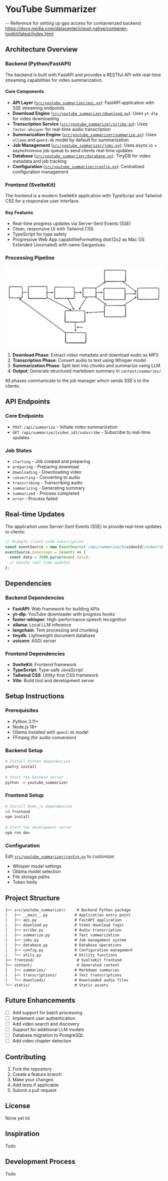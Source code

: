 # YouTube Summarizer

-- Reference for setting up gpu access for containerized backend
https://docs.nvidia.com/datacenter/cloud-native/container-toolkit/latest/index.html

## Architecture Overview

### Backend (Python/FastAPI)

The backend is built with FastAPI and provides a RESTful API with real-time streaming capabilities for video summarization.

#### Core Components

- **API Layer** ([`src/youtube_summarizer/api.py`](src/youtube_summarizer/api.py:1)): FastAPI application with SSE streaming endpoints
- **Download Engine** ([`src/youtube_summarizer/download.py`](src/youtube_summarizer/download.py:1)): Uses `yt-dlp` for video downloading
- **Transcription Service** ([`src/youtube_summarizer/scribe.py`](src/youtube_summarizer/scribe.py:1)): Uses `faster-whisper` for real-time audio transcription
- **Summarization Engine** ([`src/youtube_summarizer/summarize.py`](src/youtube_summarizer/summarize.py:1)): Uses `ollama` and `qwen3:4b` model by default for summarization
- **Job Management** ([`src/youtube_summarizer/jobs.py`](src/youtube_summarizer/jobs.py:1)): Uses async.io + asynchronous job queue to send clients real-time updates
- **Database** ([`src/youtube_summarizer/database.py`](src/youtube_summarizer/database.py:1)): TinyDB for video metadata and job tracking
- **Configuration** ([`src/youtube_summarizer/config.py`](src/youtube_summarizer/config.py:1)): Centralized configuration management

### Frontend (SvelteKit)

The frontend is a modern SvelteKit application with TypeScript and Tailwind CSS for a responsive user interface.

#### Key Features

- Real-time progress updates via Server-Sent Events (SSE)
- Clean, responsive UI with Tailwind CSS
- TypeScript for type safety
- Progressive Web App capabilitieFormatting disk12s2 as Mac OS Extended (Journaled) with name Gargantuas

### Processing Pipeline

![Diagram](SummarizerFlow.svg)

1. **Download Phase**: Extract video metadata and download audio as MP3
2. **Transcription Phase**: Convert audio to text using Whisper model
3. **Summarization Phase**: Split text into chunks and summarize using LLM
4. **Output**: Generate structured markdown summary in `content/summaries/`

All phases communicate to the job manager which sends SSE's to the clients.

## API Endpoints

### Core Endpoints

- `POST /api/summarize` - Initiate video summarization
- `GET /api/summarize/{video_id}/subscribe` - Subscribe to real-time updates

### Job States

- `starting` - Job created and preparing
- `preparing` - Preparing download
- `downloading` - Downloading video
- `converting` - Converting to audio
- `transcribing` - Transcribing audio
- `summarizing` - Generating summary
- `summarized` - Process completed
- `error` - Process failed

## Real-time Updates

The application uses Server-Sent Events (SSE) to provide real-time updates to clients:

```typescript
// Example client-side subscription
const eventSource = new EventSource(`/api/summarize/${videoId}/subscribe`);
eventSource.onmessage = (event) => {
  const data = JSON.parse(event.data);
  // Handle real-time updates
};
```

## Dependencies

### Backend Dependencies

- **FastAPI**: Web framework for building APIs
- **yt-dlp**: YouTube downloader with progress hooks
- **faster-whisper**: High-performance speech recognition
- **ollama**: Local LLM inference
- **langchain**: Text processing and chunking
- **tinydb**: Lightweight document database
- **uvicorn**: ASGI server

### Frontend Dependencies

- **SvelteKit**: Frontend framework
- **TypeScript**: Type-safe JavaScript
- **Tailwind CSS**: Utility-first CSS framework
- **Vite**: Build tool and development server

## Setup Instructions

### Prerequisites

- Python 3.11+
- Node.js 18+
- Ollama installed with `qwen3:4b` model
- FFmpeg (for audio conversion)

### Backend Setup

```bash
# Install Python dependencies
poetry install

# Start the backend server
python -m youtube_summarizer
```

### Frontend Setup

```bash
# Install Node.js dependencies
cd frontend
npm install

# Start the development server
npm run dev
```

### Configuration

Edit [`src/youtube_summarizer/config.py`](src/youtube_summarizer/config.py:1) to customize:

- Whisper model settings
- Ollama model selection
- File storage paths
- Token limits

## Project Structure

```
├── src/youtube_summarizer/     # Backend Python package
│   ├── __main__.py            # Application entry point
│   ├── api.py                 # FastAPI application
│   ├── download.py            # Video download logic
│   ├── scribe.py              # Audio transcription
│   ├── summarize.py           # Text summarization
│   ├── jobs.py                # Job management system
│   ├── database.py            # Database operations
│   ├── config.py              # Configuration management
│   └── utils.py               # Utility functions
├── frontend/                   # SvelteKit frontend
├── content/                    # Generated content
│   ├── summaries/             # Markdown summaries
│   ├── transcriptions/        # Text transcriptions
│   └── downloads/             # Downloaded audio files
└── static/                    # Static assets
```

## Future Enhancements

- [ ] Add support for batch processing
- [ ] Implement user authentication
- [ ] Add video search and discovery
- [ ] Support for additional LLM models
- [ ] Database migration to PostgreSQL
- [ ] Add video chapter detection

## Contributing

1. Fork the repository
2. Create a feature branch
3. Make your changes
4. Add tests if applicable
5. Submit a pull request

## License

None yet lol

## Inspiration

Todo

## Development Process

Todo
